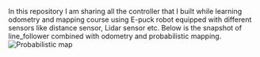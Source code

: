 In this repository I am sharing all the controller that I built while learning odometry and mapping course using E-puck robot equipped with different sensors like distance sensor, Lidar sensor etc.
Below is the snapshot of line_follower combined with odometry and probabilistic mapping.
![Probabilistic map](Images/proababilistic_mapp.png)
